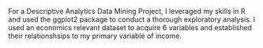 For a Descriptive Analytics Data Mining Project, I leveraged my skills in R and used the ggplot2 package to conduct a thorough exploratory analysis.
I used an economics relevant dataset to acquire 6 variables and established their relationshsips to my primary variable of income.
